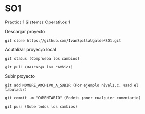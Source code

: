# SO1
Practica 1 Sistemas Operativos 1

Descargar proyecto

    git clone https://github.com/IvanSpallaUgalde/SO1.git


Acutalizar proyecyo local

    git status (Comprueba los cambios)

    git pull (Descarga los cambios)


Subir proyecto

    git add NOMBRE_ARCHIVO_A_SUBIR (Por ejemplo nivel1.c, usad el tabulador)

    git commit -m "COMENTARIO" (Podeis poner cualquier comentario)

    git push (Sube todos los cambios)
